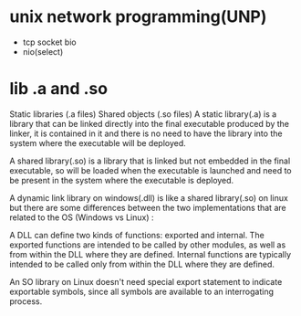 # unix network programming(UNP)
* tcp socket bio
* nio(select)

# lib .a and .so
Static libraries (.a files)
Shared objects (.so files)
A static library(.a) is a library that can be linked directly into the final executable produced by the linker,
it is contained in it and there is no need to have the library into the system where the executable will be deployed.

A shared library(.so) is a library that is linked but not embedded in the final executable,
so will be loaded when the executable is launched and need to be present in the system where the executable is deployed.

A dynamic link library on windows(.dll) is like a shared library(.so) on linux but there are some differences between
the two implementations that are related to the OS (Windows vs Linux) :

A DLL can define two kinds of functions: exported and internal. The exported functions are intended to be called by other modules,
as well as from within the DLL where they are defined. Internal functions are typically intended to be called only from within the DLL where they are defined.

An SO library on Linux doesn't need special export statement to indicate exportable symbols, since all symbols are available to an interrogating process.
